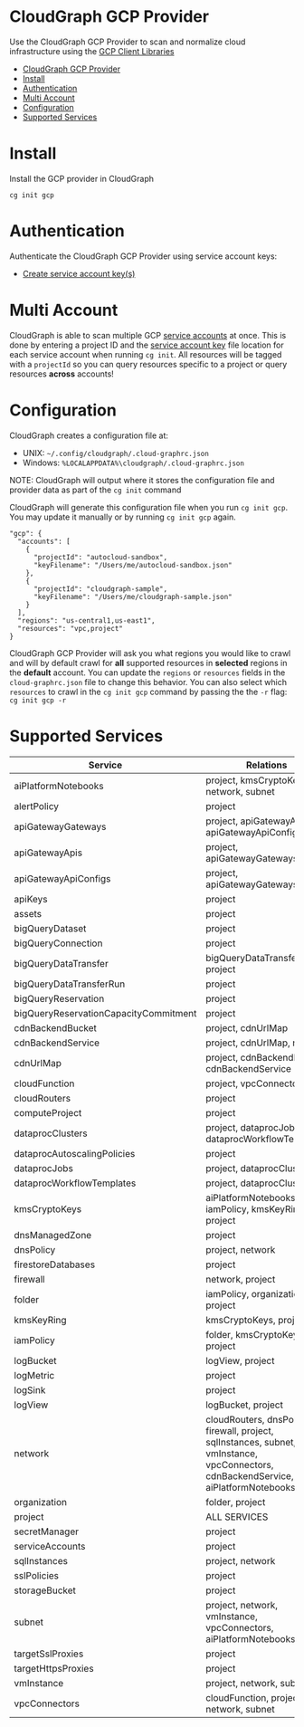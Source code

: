 # CloudGraph GCP Provider

Use the CloudGraph GCP Provider to scan and normalize cloud infrastructure using the [GCP Client Libraries](https://github.com/googleapis/google-cloud-node)

<!-- toc -->

- [CloudGraph GCP Provider](#cloudgraph-gcp-provider)
- [Install](#install)
- [Authentication](#authentication)
- [Multi Account](#multi-account)
- [Configuration](#configuration)
- [Supported Services](#supported-services)
<!-- tocstop -->

# Install

Install the GCP provider in CloudGraph

```
cg init gcp
```

# Authentication

Authenticate the CloudGraph GCP Provider using service account keys:

- [Create service account key(s)](https://cloud.google.com/iam/docs/creating-managing-service-account-keys#iam-service-account-keys-create-gcloud)

# Multi Account

CloudGraph is able to scan multiple GCP [service accounts](https://cloud.google.com/iam/docs/service-accounts) at once. This is done by entering a project ID and the [service account key](https://cloud.google.com/iam/docs/creating-managing-service-account-keys#creating) file location for each service account when running `cg init`. All resources will be tagged with a `projectId` so you can query resources specific to a project or query resources **across** accounts!

# Configuration

CloudGraph creates a configuration file at:

- UNIX: `~/.config/cloudgraph/.cloud-graphrc.json`
- Windows: `%LOCALAPPDATA%\cloudgraph/.cloud-graphrc.json`

NOTE: CloudGraph will output where it stores the configuration file and provider data as part of the `cg init` command

CloudGraph will generate this configuration file when you run `cg init gcp`. You may update it manually or by running `cg init gcp` again.

```
"gcp": {
  "accounts": [
    {
      "projectId": "autocloud-sandbox",
      "keyFilename": "/Users/me/autocloud-sandbox.json"
    },
    {
      "projectId": "cloudgraph-sample",
      "keyFilename": "/Users/me/cloudgraph-sample.json"
    }
  ],
  "regions": "us-central1,us-east1",
  "resources": "vpc,project"
}
```

CloudGraph GCP Provider will ask you what regions you would like to crawl and will by default crawl for **all** supported resources in **selected** regions in the **default** account. You can update the `regions` or `resources` fields in the `cloud-graphrc.json` file to change this behavior. You can also select which `resources` to crawl in the `cg init gcp` command by passing the the `-r` flag: `cg init gcp -r`

# Supported Services

| Service                               | Relations                                                                                                                           |
| ------------------------------------- | ----------------------------------------------------------------------------------------------------------------------------------- |
| aiPlatformNotebooks                   | project, kmsCryptoKeys, network, subnet                                                                                             |
| alertPolicy                           | project                                                                                                                             |
| apiGatewayGateways                    | project, apiGatewayApis, apiGatewayApiConfigs                                                                                       |
| apiGatewayApis                        | project, apiGatewayGateways                                                                                                         |
| apiGatewayApiConfigs                  | project, apiGatewayGateways                                                                                                         |
| apiKeys                               | project                                                                                                                             |
| assets                                | project                                                                                                                             |
| bigQueryDataset                       | project                                                                                                                             |
| bigQueryConnection                    | project                                                                                                                             |
| bigQueryDataTransfer                  | bigQueryDataTransferRun, project                                                                                                    |
| bigQueryDataTransferRun               | project                                                                                                                             |
| bigQueryReservation                   | project                                                                                                                             |
| bigQueryReservationCapacityCommitment | project                                                                                                                             |
| cdnBackendBucket                      | project, cdnUrlMap                                                                                                                  |
| cdnBackendService                     | project, cdnUrlMap, network                                                                                                         |
| cdnUrlMap                             | project, cdnBackendBucket, cdnBackendService                                                                                        |
| cloudFunction                         | project, vpcConnectors                                                                                                              |
| cloudRouters                          | project                                                                                                                             |
| computeProject                        | project                                                                                                                             |
| dataprocClusters                      | project, dataprocJobs, dataprocWorkflowTemplates                                                                                    |
| dataprocAutoscalingPolicies           | project                                                                                                                             |
| dataprocJobs                          | project, dataprocClusters                                                                                                           |
| dataprocWorkflowTemplates             | project, dataprocClusters                                                                                                           |
| kmsCryptoKeys                         | aiPlatformNotebooks, iamPolicy, kmsKeyRing, project                                                                                 |
| dnsManagedZone                        | project                                                                                                                             |
| dnsPolicy                             | project, network                                                                                                                    |
| firestoreDatabases                    | project                                                                                                                             |
| firewall                              | network, project                                                                                                                    |
| folder                                | iamPolicy, organization, project                                                                                                    |
| kmsKeyRing                            | kmsCryptoKeys, project                                                                                                              |
| iamPolicy                             | folder, kmsCryptoKeys, project                                                                                                      |
| logBucket                             | logView, project                                                                                                                    |
| logMetric                             | project                                                                                                                             |
| logSink                               | project                                                                                                                             |
| logView                               | logBucket, project                                                                                                                  |
| network                               | cloudRouters, dnsPolicy, firewall, project, sqlInstances, subnet, vmInstance, vpcConnectors, cdnBackendService, aiPlatformNotebooks |
| organization                          | folder, project                                                                                                                     |
| project                               | ALL SERVICES                                                                                                                        |
| secretManager                         | project                                                                                                                             |
| serviceAccounts                       | project                                                                                                                             |
| sqlInstances                          | project, network                                                                                                                    |
| sslPolicies                           | project                                                                                                                             |
| storageBucket                         | project                                                                                                                             |
| subnet                                | project, network, vmInstance, vpcConnectors, aiPlatformNotebooks                                                                    |
| targetSslProxies                      | project                                                                                                                             |
| targetHttpsProxies                    | project                                                                                                                             |
| vmInstance                            | project, network, subnet                                                                                                            |
| vpcConnectors                         | cloudFunction, project, network, subnet                                                                                             |
